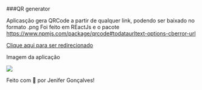 ###QR generator

Aplicasção gera QRCode a partir de qualquer link, podendo ser baixado no formato .png
Foi feito em REactJs e o pacote https://www.npmjs.com/package/qrcode#todataurltext-options-cberror-url


[Clique aqui para ser redirecionado](jenifergs.github.io/qr-generator/)

Imagem da aplicação 
<div>
	<img src="./generator-qr.png">
</div>


Feito com 💙 por Jenifer Gonçalves!
